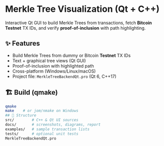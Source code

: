 # Merkle Tree Visualization (Qt + C++)

Interactive Qt GUI to build Merkle Trees from transactions, fetch **Bitcoin Testnet** TX IDs, and verify **proof-of-inclusion** with path highlighting.

## ✨ Features
- Build Merkle Trees from dummy or Bitcoin **Testnet** TX IDs
- Text + graphical tree views (Qt GUI)
- Proof-of-inclusion with highlighted path
- Cross-platform (Windows/Linux/macOS)
- Project file: `MerkleTreeBackendQt.pro` (Qt 6, C++17)


## 🏗 Build (qmake)
```bash
qmake
make    # or jom/nmake on Windows
## 📁 Structure
src/        # C++ & Qt UI sources
docs/       # screenshots, diagrams, report
examples/   # sample transaction lists
tests/      # optional unit tests
MerkleTreeBackendQt.pro
